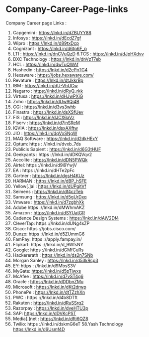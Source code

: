 # Company-Career-Page-links

Company Career page Links :

1. Capgemini : https://lnkd.in/dZBUYY88
2. Infosys : https://lnkd.in/dEcdZ7gf
3. Wipro : https://lnkd.in/d89txDcp
4. Cognizant : https://lnkd.in/d6tp6F_p
5. LTI : https://lnkd.in/dnCVuQzD
6.TCS : https://lnkd.in/dJpHXdvv
7. DXC Technology : https://lnkd.in/dnVzT7eb
8. HCL : https://lnkd.in/dwTuQWAf
9. Hashedin : https://lnkd.in/d2ePnTG4
10. Hexaware : https://jobs.hexaware.com/
11. Revature : https://lnkd.in/dtJkkrBp
12. IBM : https://lnkd.in/dU-VhUCw
13. Nagarro : https://lnkd.in/dRyQ_rkk
14. Virtusa : https://lnkd.in/dHJwPXiG
15. Zoho : https://lnkd.in/dUw9Qi4B
16. CGI : https://lnkd.in/d3vs3whb
17. Finastra : https://lnkd.in/dsXSfUev
18. FIS : https://lnkd.in/dJCX6aVz
19. Fiserv : https://lnkd.in/d7inSReM
20. IQVIA : https://lnkd.in/dsxAXftw
21. JIO : https://lnkd.in/dqVxSNgW
22. MAQ Software : https://lnkd.in/d2dkHExY
23. Optum: https : //lnkd.in/dvxb_7ds
24. Publicis Sapient : https://lnkd.in/d6G3tHUF
25. Geekyants : https ://lnkd.in/dDKQVqv2
26. Accolite : https://lnkd.in/dDN5PWQk
27. Airtel: https ://lnkd.in/d9i9YwjV
28. EA : https ://lnkd.in/dHTe2pFc
29. Gartner : https://lnkd.in/dgsH4KUz
30. HARMAN : https://lnkd.in/dBP_hSFE
31. Yellow[.]ai : https://lnkd.in/dUPgitVf
32. Seimens : https://lnkd.in/df4czTeb
33. Samsung : https://lnkd.in/d5gUrDxq
34. Vmware : https://lnkd.in/d7zgbhXk
35. Adobe https ://lnkd.in/dMWhmAKZ
36. Amazon : https://lnkd.in/dSYUatGR
37. Cadence Design Systems : https://lnkd.in/dAjV2Df4
38. CleverTap: https ://lnkd.in/dUNg4sZP
39. Cisco: https ://jobs.cisco.com/
40. Dunzo: https ://lnkd.in/d5ZUmmG6
41. FamPay: https ://apply.fampay.in/
42. Flipkart: https ://lnkd.in/d_9WfsNY
43. Google: https ://lnkd.in/dGMfCuRs
44. Hackererath : https://lnkd.in/ds2n7SNb
45. Morgan Sanley : https://lnkd.in/d53kRcp3
46. EY: https : //lnkd.in/d9MbsS3V
47. MyGate: https://lnkd.in/d5pTjwxs
48. McAfee : https://lnkd.in/d7vST4g6
49. Oracle : https://lnkd.in/dDDbnZMu
50. Microsoft : https://lnkd.in/dKt2drwp
51. PhonePe : https://lnkd.in/dtTZzhXn
52. PWC : https ://lnkd.in/d4b8DTft
53. Rakuten : https://lnkd.in/dRuSSrq2
54. Razorpay : https://lnkd.in/dveHTU3p
55. SAP: https://lnkd.in/dDVKcPST
56. Media[.]net : https://lnkd.in/dfti6QZ8
57. Twilio: https ://lnkd.in/dskmG6eT
58.Yash Technology https://lnkd.in/d6Usmf4D
